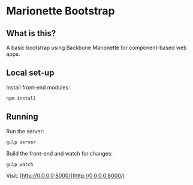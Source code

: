 # Marionette Bootstrap


## What is this?

A basic bootstrap using Backbone Marionette for component-based web apps.


## Local set-up

Install front-end modules:
```
npm install
```

## Running

Run the server:
```
gulp server
```

Build the front-end and watch for changes:
```
gulp watch
```

Visit: [http://0.0.0.0:8000/](http://0.0.0.0:8000/)